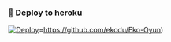### 🚀 Deploy to heroku
[![Deploy](https://www.herokucdn.com/deploy/button.svg)](https://heroku.com/deploy?template=)=https://github.com/ekodu/Eko-Oyun)
